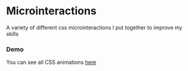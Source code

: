 # Microinteractions

A variety of different css microinteractions I put together to improve my skills

### Demo

You can see all CSS animations [here](https://tsamantanis.github.io/css-microinteractions)